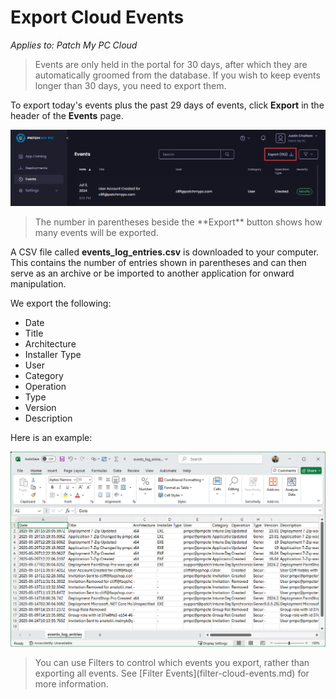 # Export Cloud Events

_Applies to: Patch My PC Cloud_

<blockquote class="wp-block-quote is-important">
<p>Events are only held in the portal for 30 days, after which they are automatically groomed from the database. If you wish to keep events longer than 30 days, you need to export them.</p>
</blockquote>

To export today's events plus the past 29 days of events, click **Export** in the header of the **Events** page.

![Clicking "Export" in the header of the "Events" page](/_images/image-(1772).png "Clicking “Export” in the header of the “Events” page")

<blockquote class="wp-block-quote is-note">
<p>The number in parentheses beside the **Export** button shows how many events will be exported.</p>
</blockquote>

A CSV file called **events\_log\_entries.csv** is downloaded to your computer. This contains the number of entries shown in parentheses and can then serve as an archive or be imported to another application for onward manipulation.

We export the following:

* Date
* Title
* Architecture
* &#x20;Installer Type
* User
* Category
* Operation
* Type
* Version
* Description

Here is an example:

![Example of the "events_log_entries.csv" file](/_images/image-(97).png "Example of the “events_log_entries.csv” file")

<blockquote class="wp-block-quote is-tip">
<p>You can use Filters to control which events you export, rather than exporting all events. See [Filter Events](filter-cloud-events.md) for more information.</p>
</blockquote>